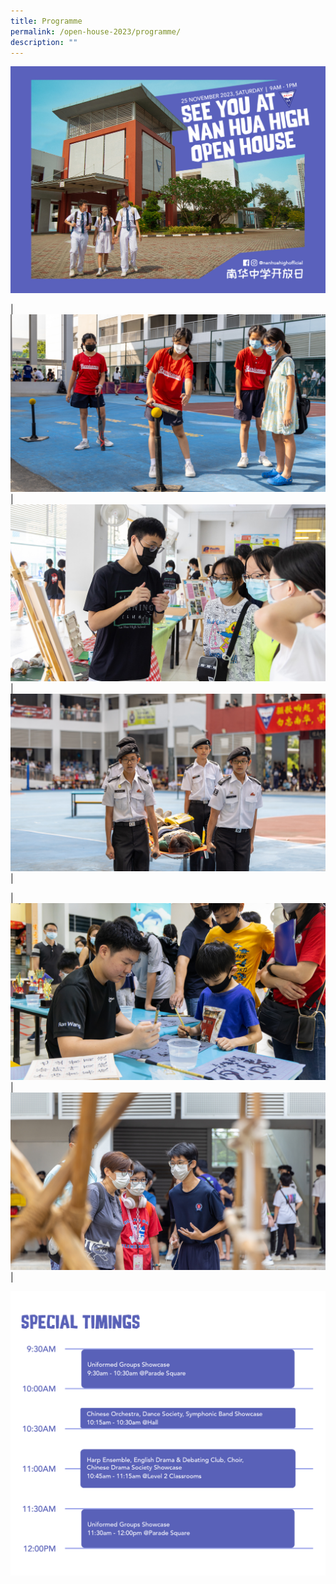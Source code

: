 ```yaml
---
title: Programme
permalink: /open-house-2023/programme/
description: ""
---
```

![](/images/Open%20House%202023/messageoftheday_web4.jpg)

| ![](/images/Open%20House%202023/openhouse_2240x1260_5.jpg) | ![](/images/Open%20House%202023/openhouse_2240x1260_3.jpg) | ![](/images/Open%20House%202023/openhouse_2240x1260_4.jpg) |


| ![](/images/Open%20House%202023/openhouse_2240x1260_1.jpg) | ![](/images/Open%20House%202023/openhouse_2240x1260_2.jpg) |





![](/images/Open%20House%202023/openhouse_web_specialtiming.png)